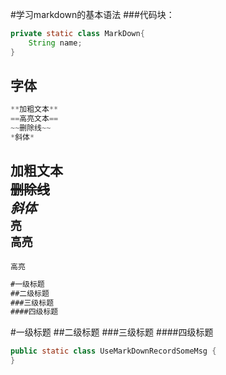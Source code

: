 #学习markdown的基本语法
###代码块：
```java
private static class MarkDown{
    String name;
}
```
## 字体
```java
**加粗文本**
==高亮文本==
~~删除线~~
*斜体*
```
**加粗文本** <br>
~~删除线~~ <br>
*斜体* <br>
`亮` <br>
``高亮`` <br>
---
``高亮``

```java
#一级标题
##二级标题
###三级标题
####四级标题
```

#一级标题
##二级标题
###三级标题
####四级标题

```java
public static class UseMarkDownRecordSomeMsg {
}
```